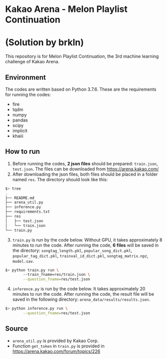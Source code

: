 # Kakao Arena - Melon Playlist Continuation
# (Solution by brkln)
This repository is for Melon Playlist Continuation, the 3rd machine learning challenge of Kakao Arena.

## Environment
The codes are written based on Python 3.7.6. These are the requirements for running the codes:
- fire
- tqdm
- numpy
- pandas
- scipy
- implicit
- khaiii

## How to run
1. Before running the codes, **2 json files** should be prepared: `train.json`, `test.json`. The files can be downloaded from https://arena.kakao.com/
2. After downloading the json files, both files should be placed in a folder named `res`. The directory should look like this:
```bash
$> tree
.
├── README.md
├── arena_util.py
├── inference.py
├── requirements.txt
├── res
│   ├── test.json
│   └── train.json
└── train.py
```
3. `train.py` is run by the code below. Without GPU, it takes approximately 8 minutes to run the code. After running the code, **6 files** will be saved in the directory: `songtag_length.pkl`, `popular_song_dict.pkl`, `popular_tag_dict.pkl`, `trainval_id_dict.pkl`, `songtag_matrix.npz`, `model.sav`.
```bash
$> python train.py run \    
        --train_fname=res/train.json \
        --question_fname=res/test.json
```
4. `inference.py` is run by the code below. It takes approximately 20 minutes to run the code. After running the code, the result file will be saved in the following directory: `arena_data/results/results.json`.
```bash
$> python inference.py run \
        --question_fname=res/test.json
```

## Source
- `arena_util.py` is provided by Kakao Corp.
- Function `get_token` in `train.py` is provided in https://arena.kakao.com/forum/topics/226